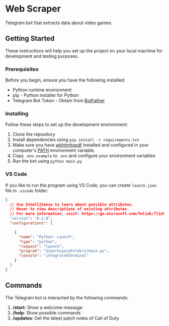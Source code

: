 # Web Scraper
Telegram bot that extracts data about video games.

## Getting Started

These instructions will help you set up the project on your local machine for development and testing purposes.

### Prerequisites
Before you begin, ensure you have the following installed:

- Python runtime environment
- pip - Python installer for Python
- Telegram Bot Token - Obtain from [BotFather](https://core.telegram.org/bots#botfather)

### Installing
Follow these steps to set up the development environment:

1. Clone the repository
2. Install dependencies using `pip install -r requirements.txt`
3. Make sure you have [wkhtmltopdf](https://wkhtmltopdf.org/) installed and configured in your computer's [PATH](https://en.wikipedia.org/wiki/PATH_(variable)) environment variable.
4. Copy `.env.example` to `.env` and configure your environment variables
5. Run the bot using `python main.py`

### VS Code

If you like to run the program using VS Code, you can create `launch.json` file in `.vscode` folder:

```json
{
  // Use IntelliSense to learn about possible attributes.
  // Hover to view descriptions of existing attributes.
  // For more information, visit: https://go.microsoft.com/fwlink/?linkid=830387
  "version": "0.2.0",
  "configurations": [

    {
      "name": "Python: Launch",
      "type": "python",
      "request": "launch",
      "program": "${workspaceFolder}/main.py",
      "console": "integratedTerminal"
    }
  ]
}
```

## Commands

The Telegram bot is interacted by the following commands:

1. **/start**: Show a welcome message
2. **/help**: Show possible commands
3. **/updates**: Get the latest patch notes of Call of Duty